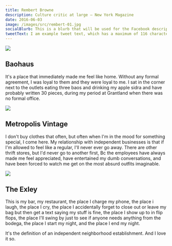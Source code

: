 ```yaml
---
title: Rembert Browne
description: Culture critic at large – New York Magazine
date: 2016-06-03
image: /images/src/rembert-01.jpg
socialBlurb: This is a blurb that will be used for the Facebook description as well as the Twitter card
tweetText: I am example tweet text, which has a maximum of 116 characters
---
```


![](/fornewyork/images/src/rembert-baohaus-01.jpg)

## Baohaus

It's a place that immediately made me feel like home. Without any formal agreement, I was loyal to them and they were loyal to me. I sat in the corner next to the outlets eating three baos and drinking my apple sidra and have probably written 30 pieces, during my period at Grantland when there was no formal office.

![](/fornewyork/images/src/rembert-vintage-01.jpg)

## Metropolis Vintage

I don't buy clothes that often, but often when I'm in the mood for something special, I come here. My relationship with independent businesses is that if I'm allowed to feel like a regular, I'll never ever go away. There are other thrift stores, but I'd never go to another first, Bc the employees have always made me feel appreciated, have entertained my dumb conversations, and have been forced to watch me get on the most absurd outfits imaginable.

![](/fornewyork/images/src/rembert-exley-01.jpg)

## The Exley

This is my bar, my restaurant, the place I charge my phone, the place i laugh, the place I cry, the place I accidentally forget to close out or leave my bag but then get a text saying my stuff is fine, the place I show up to in flip flops, the place I'll swing by just to see if anyone needs anything from the bodega, the place I start my night, and the place I end my night.

It's the definition of an independent neighborhood establishment. And I love it so.

